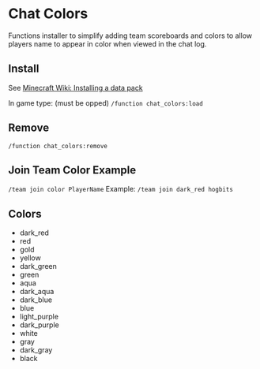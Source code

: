 # Chat Colors

Functions installer to simplify adding team scoreboards and colors to allow players name to appear in color when viewed in the chat log. 

## Install
See [Minecraft Wiki: Installing a data pack](https://minecraft.fandom.com/wiki/Tutorials/Installing_a_data_pack)

In game type: (must be opped)
`/function chat_colors:load`

## Remove

`/function chat_colors:remove`

## Join Team Color Example

`/team join color PlayerName`
Example: `/team join dark_red hogbits`

## Colors

* dark_red
* red
* gold
* yellow
* dark_green
* green
* aqua
* dark_aqua
* dark_blue
* blue
* light_purple
* dark_purple
* white
* gray
* dark_gray
* black
